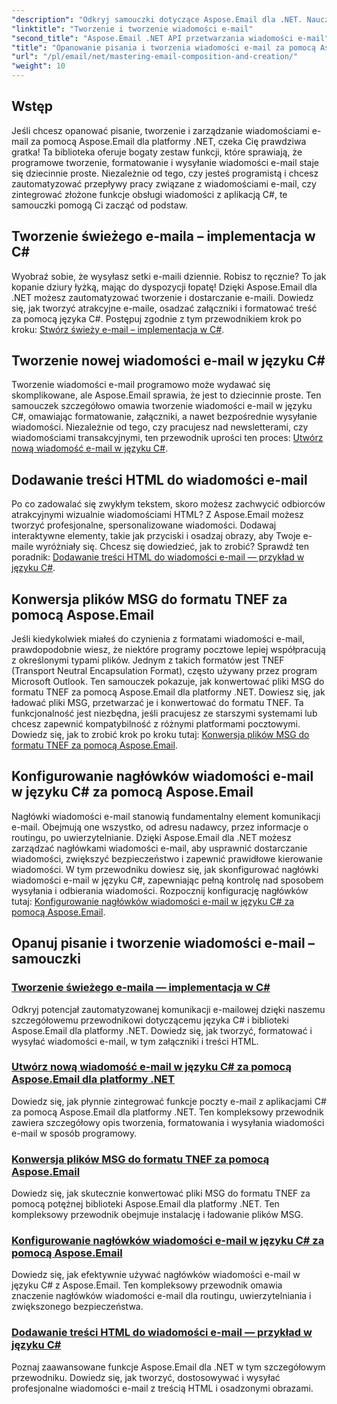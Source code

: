 ```yaml
---
"description": "Odkryj samouczki dotyczące Aspose.Email dla .NET. Naucz się programowo tworzyć, formatować i wysyłać wiadomości e-mail, korzystając z zaawansowanych funkcji, takich jak załączniki i zawartość HTML."
"linktitle": "Tworzenie i tworzenie wiadomości e-mail"
"second_title": "Aspose.Email .NET API przetwarzania wiadomości e-mail"
"title": "Opanowanie pisania i tworzenia wiadomości e-mail za pomocą Aspose.Email dla platformy .NET"
"url": "/pl/email/net/mastering-email-composition-and-creation/"
"weight": 10
---
```


## Wstęp

Jeśli chcesz opanować pisanie, tworzenie i zarządzanie wiadomościami e-mail za pomocą Aspose.Email dla platformy .NET, czeka Cię prawdziwa gratka! Ta biblioteka oferuje bogaty zestaw funkcji, które sprawiają, że programowe tworzenie, formatowanie i wysyłanie wiadomości e-mail staje się dziecinnie proste. Niezależnie od tego, czy jesteś programistą i chcesz zautomatyzować przepływy pracy związane z wiadomościami e-mail, czy zintegrować złożone funkcje obsługi wiadomości z aplikacją C#, te samouczki pomogą Ci zacząć od podstaw.

## Tworzenie świeżego e-maila – implementacja w C#  

Wyobraź sobie, że wysyłasz setki e-maili dziennie. Robisz to ręcznie? To jak kopanie dziury łyżką, mając do dyspozycji łopatę! Dzięki Aspose.Email dla .NET możesz zautomatyzować tworzenie i dostarczanie e-maili. Dowiedz się, jak tworzyć atrakcyjne e-maile, osadzać załączniki i formatować treść za pomocą języka C#. Postępuj zgodnie z tym przewodnikiem krok po kroku: [Stwórz świeży e-mail – implementacja w C#](./craft-a-fresh-email-csharp-implementation/).


## Tworzenie nowej wiadomości e-mail w języku C#  

Tworzenie wiadomości e-mail programowo może wydawać się skomplikowane, ale Aspose.Email sprawia, że jest to dziecinnie proste. Ten samouczek szczegółowo omawia tworzenie wiadomości e-mail w języku C#, omawiając formatowanie, załączniki, a nawet bezpośrednie wysyłanie wiadomości. Niezależnie od tego, czy pracujesz nad newsletterami, czy wiadomościami transakcyjnymi, ten przewodnik uprości ten proces: [Utwórz nową wiadomość e-mail w języku C#](./construct-a-new-mail-message-in-csharp/).

## Dodawanie treści HTML do wiadomości e-mail  

Po co zadowalać się zwykłym tekstem, skoro możesz zachwycić odbiorców atrakcyjnymi wizualnie wiadomościami HTML? Z Aspose.Email możesz tworzyć profesjonalne, spersonalizowane wiadomości. Dodawaj interaktywne elementy, takie jak przyciski i osadzaj obrazy, aby Twoje e-maile wyróżniały się. Chcesz się dowiedzieć, jak to zrobić? Sprawdź ten poradnik: [Dodawanie treści HTML do wiadomości e-mail — przykład w języku C#](./add-html-body-to-emails-csharp-example/).

## Konwersja plików MSG do formatu TNEF za pomocą Aspose.Email  

Jeśli kiedykolwiek miałeś do czynienia z formatami wiadomości e-mail, prawdopodobnie wiesz, że niektóre programy pocztowe lepiej współpracują z określonymi typami plików. Jednym z takich formatów jest TNEF (Transport Neutral Encapsulation Format), często używany przez program Microsoft Outlook. Ten samouczek pokazuje, jak konwertować pliki MSG do formatu TNEF za pomocą Aspose.Email dla platformy .NET. Dowiesz się, jak ładować pliki MSG, przetwarzać je i konwertować do formatu TNEF. Ta funkcjonalność jest niezbędna, jeśli pracujesz ze starszymi systemami lub chcesz zapewnić kompatybilność z różnymi platformami pocztowymi. Dowiedz się, jak to zrobić krok po kroku tutaj: [Konwersja plików MSG do formatu TNEF za pomocą Aspose.Email](./converting-msg-files-to-tnef-format/).

## Konfigurowanie nagłówków wiadomości e-mail w języku C# za pomocą Aspose.Email  

Nagłówki wiadomości e-mail stanowią fundamentalny element komunikacji e-mail. Obejmują one wszystko, od adresu nadawcy, przez informacje o routingu, po uwierzytelnianie. Dzięki Aspose.Email dla .NET możesz zarządzać nagłówkami wiadomości e-mail, aby usprawnić dostarczanie wiadomości, zwiększyć bezpieczeństwo i zapewnić prawidłowe kierowanie wiadomości. W tym przewodniku dowiesz się, jak skonfigurować nagłówki wiadomości e-mail w języku C#, zapewniając pełną kontrolę nad sposobem wysyłania i odbierania wiadomości. Rozpocznij konfigurację nagłówków tutaj: [Konfigurowanie nagłówków wiadomości e-mail w języku C# za pomocą Aspose.Email](./configure-email-headers-in-csharp/).

## Opanuj pisanie i tworzenie wiadomości e-mail – samouczki
### [Tworzenie świeżego e-maila — implementacja w C#](./craft-a-fresh-email-csharp-implementation/)
Odkryj potencjał zautomatyzowanej komunikacji e-mailowej dzięki naszemu szczegółowemu przewodnikowi dotyczącemu języka C# i biblioteki Aspose.Email dla platformy .NET. Dowiedz się, jak tworzyć, formatować i wysyłać wiadomości e-mail, w tym załączniki i treści HTML.
### [Utwórz nową wiadomość e-mail w języku C# za pomocą Aspose.Email dla platformy .NET](./construct-a-new-mail-message-in-csharp/)
Dowiedz się, jak płynnie zintegrować funkcje poczty e-mail z aplikacjami C# za pomocą Aspose.Email dla platformy .NET. Ten kompleksowy przewodnik zawiera szczegółowy opis tworzenia, formatowania i wysyłania wiadomości e-mail w sposób programowy.
### [Konwersja plików MSG do formatu TNEF za pomocą Aspose.Email](./converting-msg-files-to-tnef-format/)
Dowiedz się, jak skutecznie konwertować pliki MSG do formatu TNEF za pomocą potężnej biblioteki Aspose.Email dla platformy .NET. Ten kompleksowy przewodnik obejmuje instalację i ładowanie plików MSG. 
### [Konfigurowanie nagłówków wiadomości e-mail w języku C# za pomocą Aspose.Email](./configure-email-headers-in-csharp/)
Dowiedz się, jak efektywnie używać nagłówków wiadomości e-mail w języku C# z Aspose.Email. Ten kompleksowy przewodnik omawia znaczenie nagłówków wiadomości e-mail dla routingu, uwierzytelniania i zwiększonego bezpieczeństwa.
### [Dodawanie treści HTML do wiadomości e-mail — przykład w języku C#](./add-html-body-to-emails-csharp-example/)
Poznaj zaawansowane funkcje Aspose.Email dla .NET w tym szczegółowym przewodniku. Dowiedz się, jak tworzyć, dostosowywać i wysyłać profesjonalne wiadomości e-mail z treścią HTML i osadzonymi obrazami.